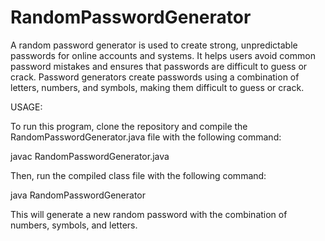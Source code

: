 # RandomPasswordGenerator

A random password generator is used to create strong, unpredictable passwords for online accounts and systems. It helps users avoid common password mistakes and ensures that passwords are difficult to guess or crack.
Password generators create passwords using a combination of letters, numbers, and symbols, making them difficult to guess or crack. 


USAGE:

To run this program, clone the repository and compile the RandomPasswordGenerator.java file with the following command:

javac RandomPasswordGenerator.java

Then, run the compiled class file with the following command:

java RandomPasswordGenerator

This will generate a new random password with the combination of numbers, symbols, and letters.
